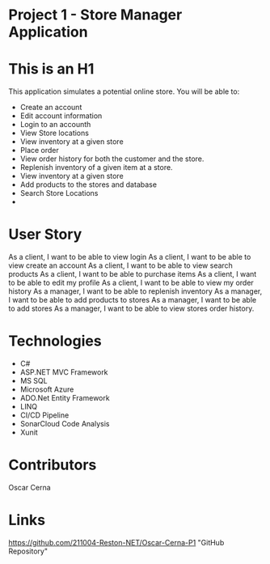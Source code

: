 # Project 1 - Store Manager Application

This is an H1
=============
This application simulates a potential online store. You will be able to:
<ul>
<li>Create an account</li>
<li>Edit account information</li>
<li>Login to an accounth</li>
<li>View Store locations</li>
<li>View inventory at a given store</li>
<li>Place order</li>
<li>View order history for both the customer and the store.</li>
<li>Replenish inventory of a given item at a store.</li>
<li>View inventory at a given store</li>
<li>Add products to the stores and database</li>
<li>Search Store Locations<li>
</ul>

User Story
=============
As a client, I want to be able to view login As a client, I want to be able to view create an account As a client, I want to be able to view search products As a client, I want to be able to purchase items As a client, I want to be able to edit my profile As a client, I want to be able to view my order history As a manager, I want to be able to replenish inventory As a manager, I want to be able to add products to stores As a manager, I want to be able to add stores As a manager, I want to be able to view stores order history.

Technologies
=============
<ul>
<li>C#</li>
<li>ASP.NET MVC Framework</li>
<li>MS SQL</li>
<li>Microsoft Azure</li>
<li>ADO.Net Entity Framework</li>
<li>LINQ</li>
<li>CI/CD Pipeline</li>
<li>SonarCloud Code Analysis</li>
<li>Xunit</li>
</ul>

Contributors
=============
Oscar Cerna

Links
=============
https://github.com/211004-Reston-NET/Oscar-Cerna-P1 "GitHub Repository"
